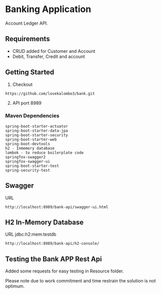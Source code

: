 # Banking Application 

Account Ledger API.

## Requirements

*	CRUD added for Customer and Account
*	Debit, Transfer, Credit and account


## Getting Started

1. Checkout 

```
https://github.com/lovekalombo3/bank.git

```

2. API port  8989



### Maven Dependencies

```
spring-boot-starter-actuator
spring-boot-starter-data-jpa
spring-boot-starter-security
spring-boot-starter-web
spring-boot-devtools
h2 - Inmemory database
lombok - to reduce boilerplate code
springfox-swagger2
springfox-swagger-ui
spring-boot-starter-test
spring-security-test

```

## Swagger

URL

```
http://localhost:8989/bank-api/swagger-ui.html

```

## H2 In-Memory Database

URL jdbc:h2:mem:testdb 

```
http://localhost:8989/bank-api/h2-console/

```

## Testing the Bank APP Rest Api
Added some requests for easy testing in Resource folder.

Please note due to work commitment and time restrain the solution is not optimum.




